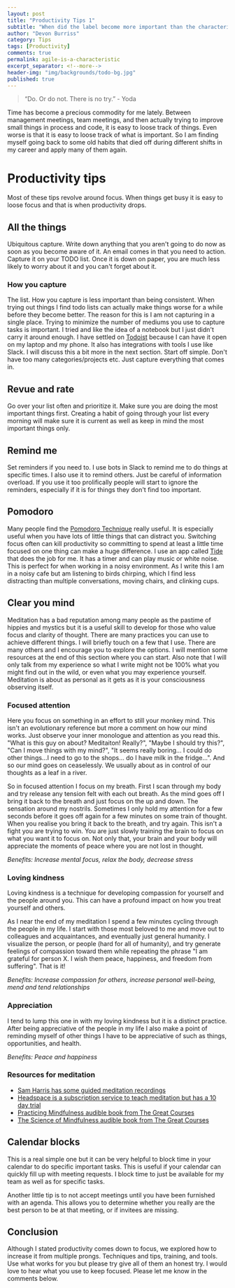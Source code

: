```yaml
---
layout: post
title: "Productivity Tips 1"
subtitle: "When did the label become more important than the characteristic?"
author: "Devon Burriss"
category: Tips
tags: [Productivity]
comments: true
permalink: agile-is-a-characteristic
excerpt_separator: <!--more-->
header-img: "img/backgrounds/todo-bg.jpg"
published: true
---
```


> “Do. Or do not. There is no try.” - Yoda

Time has become a precious commodity for me lately. Between management meetings, team meetings, and then actually trying to improve small things in process and code, it is easy to loose track of things. Even worse is that it is easy to loose track of what is important. So I am finding myself going back to some old habits that died off during different shifts in my career and apply many of them again.

# Productivity tips

Most of these tips revolve around focus. When things get busy it is easy to loose focus and that is when productivity drops.

## All the things

Ubiquitous capture. Write down anything that you aren't going to do now as soon as you become aware of it. An email comes in that you need to action. Capture it on your TODO list. Once it is down on paper, you are much less likely to worry about it and you can't forget about it.

### How you capture

The list. How you capture is less important than being consistent. When trying out things I find todo lists can actually make things worse for a while before they become better. The reason for this is I am not capturing in a single place. Trying to minimize the number of mediums you use to capture tasks is important. I tried and like the idea of a notebook but I just didn't carry it around enough. I have settled on [Todoist](https://todoist.com) because I can have it open on my laptop and my phone. It also has integrations with tools I use like Slack. I will discuss this a bit more in the next section. Start off simple. Don't have too many categories/projects etc. Just capture everything that comes in.

## Revue and rate

Go over your list often and prioritize it. Make sure you are doing the most important things first. Creating a habit of going through your list every morning will make sure it is current as well as keep in mind the most important things only.

## Remind me

Set reminders if you need to. I use bots in Slack to remind me to do things at specific times. I also use it to remind others. Just be careful of information overload. If you use it too prolifically people will start to ignore the reminders, especially if it is for things they don't find too important.

## Pomodoro

Many people find the [Pomodoro Technique](https://en.wikipedia.org/wiki/Pomodoro_Technique) really useful. It is especially useful when you have lots of little things that can distract you. Switching focus often can kill productivity so committing to spend at least a little time focused on one thing can make a huge difference. I use an app called [Tide](http://tide.moreless.io/en/) that does the job for me. It has a timer and can play music or white noise. This is perfect for when working in a noisy environment. As I write this I am in a noisy cafe but am listening to birds chirping, which I find less distracting than multiple conversations, moving chairs, and clinking cups.

## Clear you mind

Meditation has a bad reputation among many people as the pastime of hippies and mystics but it is a useful skill to develop for those who value focus and clarity of thought. There are many practices you can use to achieve different things. I will briefly touch on a few that I use. There are many others and I encourage you to explore the options. I will mention some resources at the end of this section where you can start. Also note that I will only talk from my experience so what I write might not be 100% what you might find out in the wild, or even what you may experience yourself. Meditation is about as personal as it gets as it is your consciousness observing itself.

### Focused attention

Here you focus on something in an effort to still your monkey mind. This isn't an evolutionary reference but more a comment on how our mind works. Just observe your inner monologue and attention as you read this. "What is this guy on about? Meditaiton! Really?", "Maybe I should try this?", "Can I move things with my mind?", "It seems really boring... I could do other things...I need to go to the shops... do I have milk in the fridge...". And so our mind goes on ceaselessly. We usually about as in control of our thoughts as a leaf in a river.  

So in focused attention I focus on my breath. First I scan through my body and try release any tension felt with each out breath. As the mind goes off I bring it back to the breath and just focus on the up and down. The sensation around my nostrils. Sometimes I only hold my attention for a few seconds before it goes off again for a few minutes on some train of thought. When you realise you bring it back to the breath, and try again. This isn't a fight you are trying to win. You are just slowly training the brain to focus on what you want it to focus on. Not only that, your brain and your body will appreciate the moments of peace where you are not lost in thought.

*Benefits: Increase mental focus, relax the body, decrease stress*

### Loving kindness

Loving kindness is a technique for developing compassion for yourself and the people around you. This can have a profound impact on how you treat yourself and others.  

As I near the end of my meditation I spend a few minutes cycling through the people in my life. I start with those most beloved to me and move out to colleagues and acquaintances, and eventually just general humanity. I visualize the person, or people (hard for all of humanity), and try generate feelings of compassion toward them while repeating the phrase "I am grateful for person X. I wish them peace, happiness, and freedom from suffering". That is it!  

*Benefits: Increase compassion for others, increase personal well-being, mend and tend relationships*

### Appreciation

I tend to lump this one in with my loving kindness but it is a distinct practice. After being appreciative of the people in my life I also make a point of reminding myself of other things I have to be appreciative of such as things, opportunities, and health.

*Benefits: Peace and happiness*

### Resources for meditation

* [Sam Harris has some guided meditation recordings](https://www.samharris.org/podcast/item/mindfulness-meditation)
* [Headspace is a subscription service to teach meditation but has a 10 day trial](https://www.headspace.com/register)
* [Practicing Mindfulness audible book from The Great Courses](https://www.audible.com/pd/Self-Development/Practicing-Mindfulness-An-Introduction-to-Meditation-Audiobook/B00DDVQQLA/)
* [The Science of Mindfulness audible book from The Great Courses](https://www.audible.com/pd/Self-Development/The-Science-of-Mindfulness-Audiobook/B00MEQRUG0/)

## Calendar blocks

This is a real simple one but it can be very helpful to block time in your calendar to do specific important tasks. This is useful if your calendar can quickly fill up with meeting requests. I block time to just be available for my team as well as for specific tasks.  

Another little tip is to not accept meetings until you have been furnished with an agenda. This allows you to determine whether you really are the best person to be at that meeting, or if invitees are missing.

## Conclusion

Although I stated productivity comes down to focus, we explored how to increase it from multiple prongs. Techniques and tips, training, and tools. Use what works for you but please try give all of them an honest try. I would love to hear what you use to keep focused. Please let me know in the comments below.